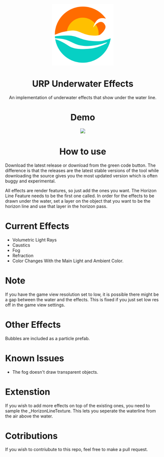 <p align="center">
  <img width="200" height="200" src="https://github.com/End3r6/URPUnderwaterEffects/blob/master/UnderwaterLogo.png">
</p>

<h1 align="center" style="bold">
  URP Underwater Effects
</h1>
<p align="center">
  An implementation of underwater effects that show under the water line.
</p>

<h1 align="center">
  Demo
</h1>

<p align="center">
  <img src="https://github.com/End3r6/URPUnderwaterEffects/blob/master/GIF/Shot_02.gif">
</p>

<h1 align="center">
  How to use
</h1>

Download the latest release or download from the green code button. The difference is that the releases are the latest stable versions of the tool while  downloading the source gives you the most updated version which is often buggy and experimental.

All effects are render features, so just add the ones you want. The Horizon Line Feature needs to be the first one called. In order for the effects to be drawn under the water, set a layer on the object that you want to be the horizon line and use that layer in the horizon pass.

# Current Effects
- Volumetric Light Rays
- Caustics
- Fog
- Refraction
- Color Changes With the Main Light and Ambient Color.

# Note
If you have the game view resolution set to low, it is possible there might be a gap between the water and the effects. This is fixed if you just set low res off in the game view settings.

# Other Effects
Bubbles are included as a particle prefab.

# Known Issues
- The fog doesn't draw transparent objects.

# Extenstion
If you wish to add more effects on top of the existing ones, you need to sample the _HorizonLineTexture. This lets you seperate the waterline from the air above the water.

# Cotributions
If you wish to contriubute to this repo, feel free to make a pull request.
